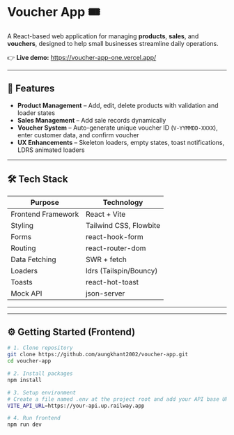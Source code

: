 # Voucher App 🎟️

A React-based web application for managing **products**, **sales**, and **vouchers**, designed to help small businesses streamline daily operations.

👉 **Live demo:** https://voucher-app-one.vercel.app/

---

## 📌 Features

- **Product Management** – Add, edit, delete products with validation and loader states
- **Sales Management** – Add sale records dynamically
- **Voucher System** – Auto-generate unique voucher ID (`V-YYMMDD-XXXX`), enter customer data, and confirm voucher
- **UX Enhancements** – Skeleton loaders, empty states, toast notifications, LDRS animated loaders

---

## 🛠 Tech Stack

| Purpose             | Technology                     |
|--------------------|----------------------------------|
| Frontend Framework | React + Vite                     |
| Styling            | Tailwind CSS, Flowbite           |
| Forms              | react-hook-form                  |
| Routing            | react-router-dom                 |
| Data Fetching      | SWR + fetch                      |
| Loaders            | ldrs (Tailspin/Bouncy)           |
| Toasts             | react-hot-toast                 |
| Mock API           | json-server                      |

---


---

## ⚙️ Getting Started (Frontend)

```bash
# 1. Clone repository
git clone https://github.com/aungkhant2002/voucher-app.git
cd voucher-app

# 2. Install packages
npm install

# 3. Setup environment
# Create a file named .env at the project root and add your API base URL
VITE_API_URL=https://your-api.up.railway.app

# 4. Run frontend
npm run dev